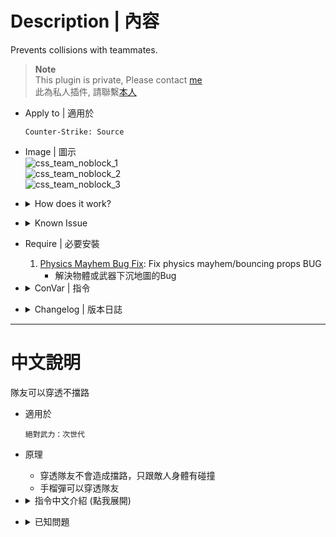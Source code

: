 # Description | 內容
Prevents collisions with teammates.

> __Note__ <br/>
This plugin is private, Please contact [me](/#私人插件列表-private-plugins-list)<br/>
此為私人插件, 請聯繫[本人](/#私人插件列表-private-plugins-list)

* Apply to | 適用於
	```
	Counter-Strike: Source
	```

* Image | 圖示
    <br/>![css_team_noblock_1](image/css_team_noblock_1.gif)
    <br/>![css_team_noblock_2](image/css_team_noblock_2.gif)
    <br/>![css_team_noblock_3](image/css_team_noblock_3.gif)

* <details><summary>How does it work?</summary>

	* Run through teammates, only collisions with enemies
    * Grendates fly through teammates
</details>

* <details><summary>Known Issue</summary>

	1. After install plugin, the props on the map become floating and bouncing.
		> To Fix Mayhem Bug, install [Physics Mayhem Bug Fix](https://forums.alliedmods.net/showthread.php?p=2826180)
</details>

* Require | 必要安裝
    1. [Physics Mayhem Bug Fix](https://forums.alliedmods.net/showthread.php?t=348804): Fix physics mayhem/bouncing props BUG
        * 解決物體或武器下沉地圖的Bug

* <details><summary>ConVar | 指令</summary>

    * cfg/sourcemod/css_team_noblock.cfg
        ```php
        // 0=Plugin off, 1=Plugin on.
        css_team_noblock_enable "1"

        // If 1, Grenades just fly through your own teammates.
        css_team_noblock_grenade_enable "1"
        ```
</details>

* <details><summary>Changelog | 版本日誌</summary>

    * v1.3h (2024-10-23)
        * Remove CollisionHook
        * Require sm1.12 or above

    * v1.2h (2024-4-6)
        * Require CollisionHook
        * Fixed physics mayhem/bouncing props bug.

    * v1.1h (2023-3-8)
        * Grenades just fly through your own teammates.

    * v1.0h (2023-3-6)
	    * Remake code
        * Fix warnings when compiling on SourceMod 1.11.
        * Prevents grendates from stuck in teamamtes

    * v2.0 
        * [Original Plugin by tigerox](https://forums.alliedmods.net/showthread.php?t=148599)
</details>

- - - -
# 中文說明
隊友可以穿透不擋路

* 適用於
	```
	絕對武力：次世代
	```

* 原理
	* 穿透隊友不會造成擋路，只跟敵人身體有碰撞
	* 手榴彈可以穿透隊友

* <details><summary>指令中文介紹 (點我展開)</summary>

    * cfg/sourcemod/css_team_noblock.cfg
        ```php
        // 0=關閉插件, 1=啟動插件
        css_team_noblock_enable "1"

        // 為1時，手榴彈可以穿透隊友
        css_team_noblock_grenade_enable "1"
        ```
</details>

* <details><summary>已知問題</summary>

	1. 裝這插件之後，地圖經常發生物件掉落或浮空的問題
		> 修復請安裝[Physics Mayhem Bug Fix](https://forums.alliedmods.net/showthread.php?p=2826180)
</details>


